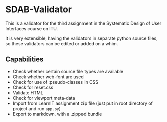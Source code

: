 # SDAB-Validator

This is a validator for the third assignment in the Systematic Design of User Interfaces course on ITU. 

It is very extensible, having the validators in separate python source files, 
so these validators can be edited or added on a whim.

## Capabilities
 - Check whether certain source file types are available
 - Check whether web-font are used
 - Check for use of :pseudo-classes in CSS
 - Check for reset.css
 - Validate HTML
 - Check for viewport meta-data
 - Import from LearnIT assignment zip file (just put in root directory of project and run `app.py`)
 - Export to markdown, with a .zipped bundle
